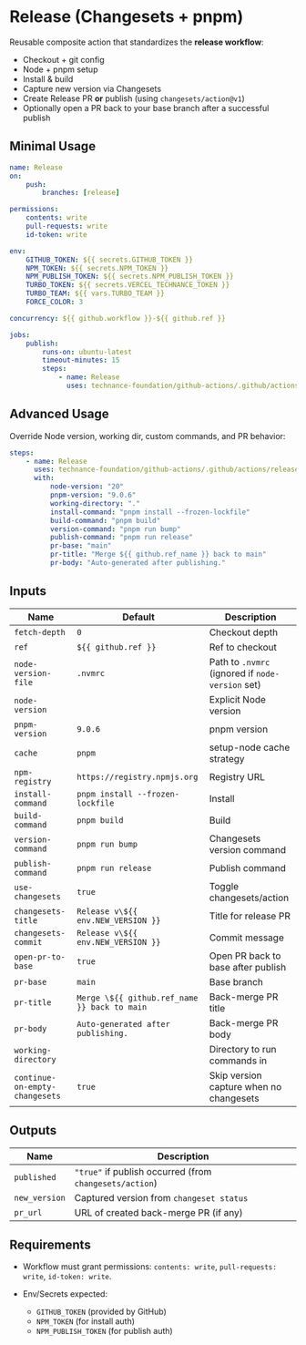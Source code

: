 # Release (Changesets + pnpm)

Reusable composite action that standardizes the **release workflow**:

-   Checkout + git config
-   Node + pnpm setup
-   Install & build
-   Capture new version via Changesets
-   Create Release PR **or** publish (using `changesets/action@v1`)
-   Optionally open a PR back to your base branch after a successful publish

## Minimal Usage

```yaml
name: Release
on:
    push:
        branches: [release]

permissions:
    contents: write
    pull-requests: write
    id-token: write

env:
    GITHUB_TOKEN: ${{ secrets.GITHUB_TOKEN }}
    NPM_TOKEN: ${{ secrets.NPM_TOKEN }}
    NPM_PUBLISH_TOKEN: ${{ secrets.NPM_PUBLISH_TOKEN }}
    TURBO_TOKEN: ${{ secrets.VERCEL_TECHNANCE_TOKEN }}
    TURBO_TEAM: ${{ vars.TURBO_TEAM }}
    FORCE_COLOR: 3

concurrency: ${{ github.workflow }}-${{ github.ref }}

jobs:
    publish:
        runs-on: ubuntu-latest
        timeout-minutes: 15
        steps:
            - name: Release
              uses: technance-foundation/github-actions/.github/actions/release@main
```

## Advanced Usage

Override Node version, working dir, custom commands, and PR behavior:

```yaml
steps:
    - name: Release
      uses: technance-foundation/github-actions/.github/actions/release@main
      with:
          node-version: "20"
          pnpm-version: "9.0.6"
          working-directory: "."
          install-command: "pnpm install --frozen-lockfile"
          build-command: "pnpm build"
          version-command: "pnpm run bump"
          publish-command: "pnpm run release"
          pr-base: "main"
          pr-title: "Merge ${{ github.ref_name }} back to main"
          pr-body: "Auto-generated after publishing."
```

## Inputs

| Name                           | Default                                      | Description                                      |
| ------------------------------ | -------------------------------------------- | ------------------------------------------------ |
| `fetch-depth`                  | `0`                                          | Checkout depth                                   |
| `ref`                          | `${{ github.ref }}`                          | Ref to checkout                                  |
| `node-version-file`            | `.nvmrc`                                     | Path to `.nvmrc` (ignored if `node-version` set) |
| `node-version`                 |                                              | Explicit Node version                            |
| `pnpm-version`                 | `9.0.6`                                      | pnpm version                                     |
| `cache`                        | `pnpm`                                       | setup-node cache strategy                        |
| `npm-registry`                 | `https://registry.npmjs.org`                 | Registry URL                                     |
| `install-command`              | `pnpm install --frozen-lockfile`             | Install                                          |
| `build-command`                | `pnpm build`                                 | Build                                            |
| `version-command`              | `pnpm run bump`                              | Changesets version command                       |
| `publish-command`              | `pnpm run release`                           | Publish command                                  |
| `use-changesets`               | `true`                                       | Toggle changesets/action                         |
| `changesets-title`             | `Release v\${{ env.NEW_VERSION }}`           | Title for release PR                             |
| `changesets-commit`            | `Release v\${{ env.NEW_VERSION }}`           | Commit message                                   |
| `open-pr-to-base`              | `true`                                       | Open PR back to base after publish               |
| `pr-base`                      | `main`                                       | Base branch                                      |
| `pr-title`                     | `Merge \${{ github.ref_name }} back to main` | Back-merge PR title                              |
| `pr-body`                      | `Auto-generated after publishing.`           | Back-merge PR body                               |
| `working-directory`            |                                              | Directory to run commands in                     |
| `continue-on-empty-changesets` | `true`                                       | Skip version capture when no changesets          |

## Outputs

| Name          | Description                                             |
| ------------- | ------------------------------------------------------- |
| `published`   | `"true"` if publish occurred (from `changesets/action`) |
| `new_version` | Captured version from `changeset status`                |
| `pr_url`      | URL of created back-merge PR (if any)                   |

## Requirements

-   Workflow must grant permissions: `contents: write`, `pull-requests: write`, `id-token: write`.
-   Env/Secrets expected:

    -   `GITHUB_TOKEN` (provided by GitHub)
    -   `NPM_TOKEN` (for install auth)
    -   `NPM_PUBLISH_TOKEN` (for publish auth)
